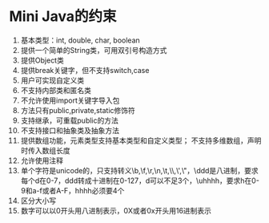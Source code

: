 # Mini Java的约束
1. 基本类型：int, double, char, boolean
2. 提供一个简单的String类，可用双引号构造方式
3. 提供Object类
4. 提供break关键字，但不支持switch,case
5. 用户可实现自定义类
6. 不支持内部类和匿名类
7. 不允许使用import关键字导入包
8. 方法只有public,private,static修饰符
9. 支持继承，可重载public的方法
10. 不支持接口和抽象类及抽象方法
11. 提供数组功能，元素类型支持基本类型和自定义类型； 不支持多维数组，声明时传入数组长度
12. 允许使用注释
13. 单个字符是unicode的，只支持转义\\b,\\f,\\r,\\n,\\t,\\\\,\\',\\"，\\ddd是八进制，要求每个d在0-7，ddd转成十进制在0-127，d可以不足3个，\\uhhhh，要求h在0-9和a-f或者A-F，hhhh必须要4个
14. 区分大小写
15. 数字可以以0开头用八进制表示，0X或者0x开头用16进制表示
